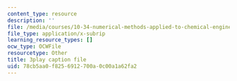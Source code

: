 ```yaml
---
content_type: resource
description: ''
file: /media/courses/10-34-numerical-methods-applied-to-chemical-engineering-fall-2015/78cb5aa0f8256912700a0c00a1a62fa2_We570M74cXE.srt
file_type: application/x-subrip
learning_resource_types: []
ocw_type: OCWFile
resourcetype: Other
title: 3play caption file
uid: 78cb5aa0-f825-6912-700a-0c00a1a62fa2
---
```

